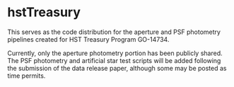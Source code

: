  # hstTreasury

This serves as the code distribution for the aperture and PSF photometry pipelines created for HST Treasury Program GO-14734.  

Currently, only the aperture photometry portion has been publicly shared.  
The PSF photometry and artificial star test scripts will be added following the submission of the data release paper, although some may be posted as time permits.
